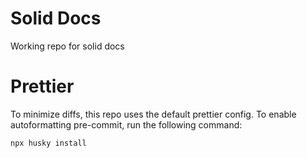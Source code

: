 # Solid Docs

Working repo for solid docs

# Prettier

To minimize diffs, this repo uses the default prettier config. To enable autoformatting pre-commit, run the following command:

```bash
npx husky install
```

